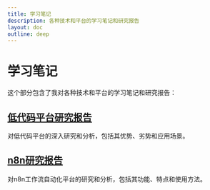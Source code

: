 ```yaml
---
title: 学习笔记
description: 各种技术和平台的学习笔记和研究报告
layout: doc
outline: deep
---
```


# 学习笔记

这个部分包含了我对各种技术和平台的学习笔记和研究报告：

## [低代码平台研究报告](/posts/studying/低代码平台%20研究报告)
对低代码平台的深入研究和分析，包括其优势、劣势和应用场景。

## [n8n研究报告](/posts/studying/n8n%20研究报告)
对n8n工作流自动化平台的研究和分析，包括其功能、特点和使用方法。 